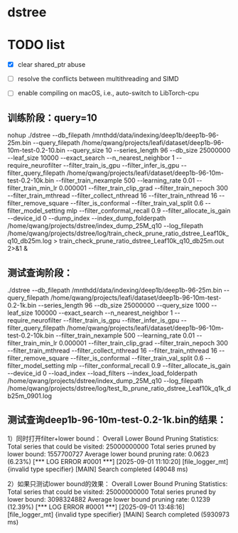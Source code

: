 # dstree

# TODO list
- [x] clear shared_ptr abuse
- [ ] resolve the conflicts between multithreading and SIMD
- [ ] enable compiling on macOS, i.e., auto-switch to LibTorch-cpu


## 训练阶段：query=10
nohup ./dstree --db_filepath /mnthdd/data/indexing/deep1b/deep1b-96-25m.bin --query_filepath /home/qwang/projects/leafi/dataset/deep1b-96-10m-test-0.2-10.bin --query_size 10 --series_length 96 --db_size 25000000 --leaf_size 10000 --exact_search --n_nearest_neighbor 1 --require_neurofilter --filter_train_is_gpu --filter_infer_is_gpu --filter_query_filepath /home/qwang/projects/leafi/dataset/deep1b-96-10m-test-0.2-10k.bin --filter_train_nexample 500 --learning_rate 0.01 --filter_train_min_lr 0.000001 --filter_train_clip_grad --filter_train_nepoch 300 --filter_train_mthread --filter_collect_nthread 16 --filter_train_nthread 16 --filter_remove_square --filter_is_conformal --filter_train_val_split 0.6 --filter_model_setting mlp --filter_conformal_recall 0.9 --filter_allocate_is_gain --device_id 0 --dump_index --index_dump_folderpath /home/qwang/projects/dstree/index_dump_25M_q10 --log_filepath /home/qwang/projects/dstree/log/train_check_prune_ratio_dstree_Leaf10k_q10_db25m.log > train_check_prune_ratio_dstree_Leaf10k_q10_db25m.out 2>&1 &

## 测试查询阶段：
./dstree --db_filepath /mnthdd/data/indexing/deep1b/deep1b-96-25m.bin --query_filepath /home/qwang/projects/leafi/dataset/deep1b-96-10m-test-0.2-1k.bin --series_length 96 --db_size 25000000 --query_size 1000 --leaf_size 100000 --exact_search --n_nearest_neighbor 1 --require_neurofilter --filter_train_is_gpu --filter_infer_is_gpu --filter_query_filepath /home/qwang/projects/leafi/dataset/deep1b-96-10m-test-0.2-10k.bin --filter_train_nexample 500 --learning_rate 0.01 --filter_train_min_lr 0.000001 --filter_train_clip_grad --filter_train_nepoch 300 --filter_train_mthread --filter_collect_nthread 16 --filter_train_nthread 16 --filter_remove_square --filter_is_conformal --filter_train_val_split 0.6 --filter_model_setting mlp --filter_conformal_recall 0.9 --filter_allocate_is_gain --device_id 0 --load_index --load_filters --index_load_folderpath /home/qwang/projects/dstree/index_dump_25M_q10 --log_filepath /home/qwang/projects/dstree/log/test_lb_prune_ratio_dstree_Leaf10k_q1k_db25m_0901.log 



## 测试查询deep1b-96-10m-test-0.2-1k.bin的结果：

1）同时打开filter+lower bound：
Overall Lower Bound Pruning Statistics:
Total series that could be visited: 25000000000
Total series pruned by lower bound: 1557700727
Average lower bound pruning rate: 0.0623 (6.23%)
[*** LOG ERROR #0001 ***] [2025-09-01 11:10:20] [file_logger_mt] {invalid type specifier}
[MAIN] Search completed (49048 ms)

2）如果只测试lower bound的效果：
Overall Lower Bound Pruning Statistics:
Total series that could be visited: 25000000000
Total series pruned by lower bound: 3098324882
Average lower bound pruning rate: 0.1239 (12.39%)
[*** LOG ERROR #0001 ***] [2025-09-01 13:48:16] [file_logger_mt] {invalid type specifier}
[MAIN] Search completed (5930973 ms)
